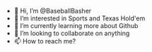 - 👋 Hi, I’m @BaseballBasher
- 👀 I’m interested in Sports and Texas Hold'em
- 🌱 I’m currently learning more about Github
- 💞️ I’m looking to collaborate on anything
- 📫 How to reach me?

<!---
BaseballBasher/BaseballBasher is a ✨ special ✨ repository because its `README.md` (this file) appears on your GitHub profile.
You can click the Preview link to take a look at your changes.
--->

